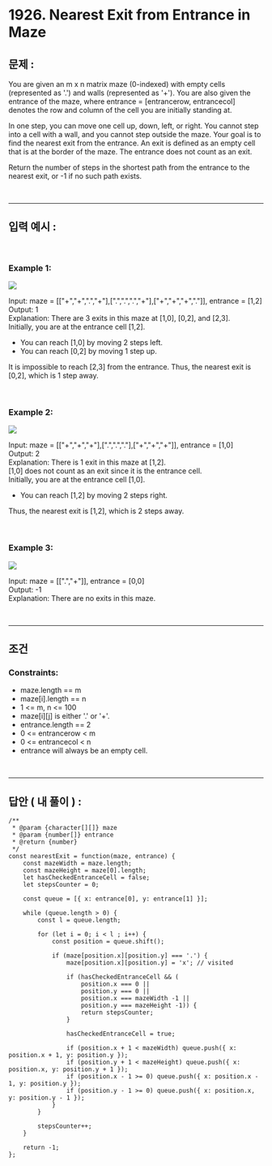 # 1926. Nearest Exit from Entrance in Maze

## 문제 :

You are given an m x n matrix maze (0-indexed) with empty cells (represented as '.') and walls (represented as '+'). You are also given the entrance of the maze, where entrance = [entrancerow, entrancecol] denotes the row and column of the cell you are initially standing at.

In one step, you can move one cell up, down, left, or right. You cannot step into a cell with a wall, and you cannot step outside the maze. Your goal is to find the nearest exit from the entrance. An exit is defined as an empty cell that is at the border of the maze. The entrance does not count as an exit.

Return the number of steps in the shortest path from the entrance to the nearest exit, or -1 if no such path exists.

<br/>

---

## 입력 예시 :

<br/>

### Example 1:

<img src = 'https://assets.leetcode.com/uploads/2021/06/04/nearest1-grid.jpg'>

<br/>

Input: maze = [["+","+",".","+"],[".",".",".","+"],["+","+","+","."]], entrance = [1,2]
<br/>
Output: 1
<br/>
Explanation: There are 3 exits in this maze at [1,0], [0,2], and [2,3].
<br/>
Initially, you are at the entrance cell [1,2].

- You can reach [1,0] by moving 2 steps left.
- You can reach [0,2] by moving 1 step up.

It is impossible to reach [2,3] from the entrance.
Thus, the nearest exit is [0,2], which is 1 step away.

<br/>

### Example 2:

<img src = 'https://assets.leetcode.com/uploads/2021/06/04/nearesr2-grid.jpg'>

<br/>

Input: maze = [["+","+","+"],[".",".","."],["+","+","+"]], entrance = [1,0]
<br/>
Output: 2
<br/>
Explanation: There is 1 exit in this maze at [1,2].
<br/>
[1,0] does not count as an exit since it is the entrance cell.
<br/>
Initially, you are at the entrance cell [1,0].

- You can reach [1,2] by moving 2 steps right.

Thus, the nearest exit is [1,2], which is 2 steps away.

<br/>

### Example 3:

<img src = 'https://assets.leetcode.com/uploads/2021/06/04/nearest3-grid.jpg'>

<br/>

Input: maze = [[".","+"]], entrance = [0,0]
<br/>
Output: -1
<br/>
Explanation: There are no exits in this maze.

<br/>

---

## 조건

### Constraints:

- maze.length == m
- maze[i].length == n
- 1 <= m, n <= 100
- maze[i][j] is either '.' or '+'.
- entrance.length == 2
- 0 <= entrancerow < m
- 0 <= entrancecol < n
- entrance will always be an empty cell.

<br/>

---

## 답안 ( 내 풀이 ) :

```
/**
 * @param {character[][]} maze
 * @param {number[]} entrance
 * @return {number}
 */
const nearestExit = function(maze, entrance) {
    const mazeWidth = maze.length;
    const mazeHeight = maze[0].length;
    let hasCheckedEntranceCell = false;
    let stepsCounter = 0;

    const queue = [{ x: entrance[0], y: entrance[1] }];

    while (queue.length > 0) {
        const l = queue.length;

        for (let i = 0; i < l ; i++) {
            const position = queue.shift();

            if (maze[position.x][position.y] === '.') {
                maze[position.x][position.y] = 'x'; // visited

                if (hasCheckedEntranceCell && (
                    position.x === 0 ||
                    position.y === 0 ||
                    position.x === mazeWidth -1 ||
                    position.y === mazeHeight -1)) {
                    return stepsCounter;
                }

                hasCheckedEntranceCell = true;

                if (position.x + 1 < mazeWidth) queue.push({ x: position.x + 1, y: position.y });
                if (position.y + 1 < mazeHeight) queue.push({ x: position.x, y: position.y + 1 });
                if (position.x - 1 >= 0) queue.push({ x: position.x - 1, y: position.y });
                if (position.y - 1 >= 0) queue.push({ x: position.x, y: position.y - 1 });
            }
        }

        stepsCounter++;
    }

    return -1;
};
```
